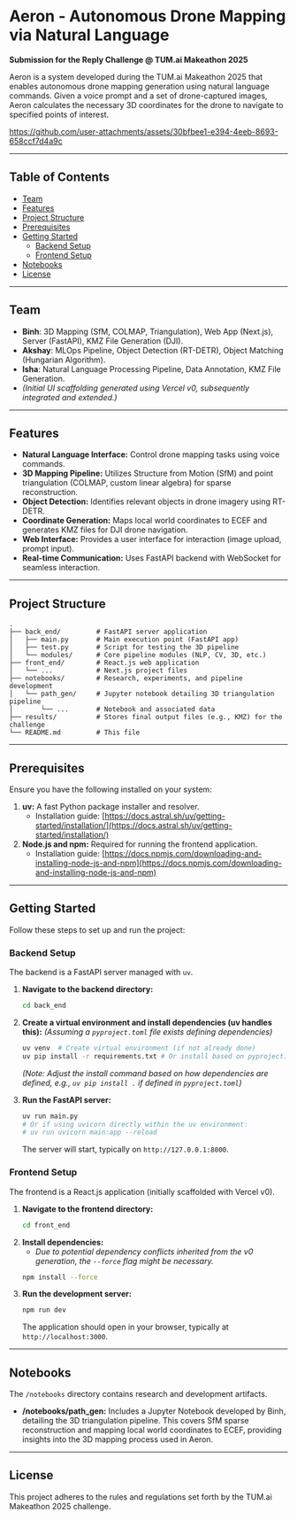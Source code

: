 # Aeron - Autonomous Drone Mapping via Natural Language

**Submission for the Reply Challenge @ TUM.ai Makeathon 2025**

Aeron is a system developed during the TUM.ai Makeathon 2025 that enables autonomous drone mapping generation using natural language commands. Given a voice prompt and a set of drone-captured images, Aeron calculates the necessary 3D coordinates for the drone to navigate to specified points of interest.

https://github.com/user-attachments/assets/30bfbee1-e394-4eeb-8693-658ccf7d4a9c

---

## Table of Contents

* [Team](#team)
* [Features](#features)
* [Project Structure](#project-structure)
* [Prerequisites](#prerequisites)
* [Getting Started](#getting-started)
    * [Backend Setup](#backend-setup)
    * [Frontend Setup](#frontend-setup)
* [Notebooks](#notebooks)
* [License](#license)

---

## Team

* **Binh**: 3D Mapping (SfM, COLMAP, Triangulation), Web App (Next.js), Server (FastAPI), KMZ File Generation (DJI).
* **Akshay**: MLOps Pipeline, Object Detection (RT-DETR), Object Matching (Hungarian Algorithm).
* **Isha**: Natural Language Processing Pipeline, Data Annotation, KMZ File Generation.
* *(Initial UI scaffolding generated using Vercel v0, subsequently integrated and extended.)*

---

## Features

* **Natural Language Interface:** Control drone mapping tasks using voice commands.
* **3D Mapping Pipeline:** Utilizes Structure from Motion (SfM) and point triangulation (COLMAP, custom linear algebra) for sparse reconstruction.
* **Object Detection:** Identifies relevant objects in drone imagery using RT-DETR.
* **Coordinate Generation:** Maps local world coordinates to ECEF and generates KMZ files for DJI drone navigation.
* **Web Interface:** Provides a user interface for interaction (image upload, prompt input).
* **Real-time Communication:** Uses FastAPI backend with WebSocket for seamless interaction.

---

## Project Structure
```
.
├── back_end/         # FastAPI server application
│   ├── main.py       # Main execution point (FastAPI app)
│   ├── test.py       # Script for testing the 3D pipeline
│   └── modules/      # Core pipeline modules (NLP, CV, 3D, etc.)
├── front_end/        # React.js web application
│   └── ...           # Next.js project files
├── notebooks/        # Research, experiments, and pipeline development
│   └── path_gen/     # Jupyter notebook detailing 3D triangulation pipeline
│       └── ...       # Notebook and associated data
├── results/          # Stores final output files (e.g., KMZ) for the challenge
└── README.md         # This file
```
---

## Prerequisites

Ensure you have the following installed on your system:

1.  **uv:** A fast Python package installer and resolver.
    * Installation guide: [https://docs.astral.sh/uv/getting-started/installation/](https://docs.astral.sh/uv/getting-started/installation/)
2.  **Node.js and npm:** Required for running the frontend application.
    * Installation guide: [https://docs.npmjs.com/downloading-and-installing-node-js-and-npm](https://docs.npmjs.com/downloading-and-installing-node-js-and-npm)

---

## Getting Started

Follow these steps to set up and run the project:

### Backend Setup

The backend is a FastAPI server managed with `uv`.

1.  **Navigate to the backend directory:**
    ```bash
    cd back_end
    ```
2.  **Create a virtual environment and install dependencies (uv handles this):**
    *(Assuming a `pyproject.toml` file exists defining dependencies)*
    ```bash
    uv venv  # Create virtual environment (if not already done)
    uv pip install -r requirements.txt # Or install based on pyproject.toml if configured
    ```
    *(Note: Adjust the install command based on how dependencies are defined, e.g., `uv pip install .` if defined in `pyproject.toml`)*

3.  **Run the FastAPI server:**
    ```bash
    uv run main.py
    # Or if using uvicorn directly within the uv environment:
    # uv run uvicorn main:app --reload
    ```
    The server will start, typically on `http://127.0.0.1:8000`.

### Frontend Setup

The frontend is a React.js application (initially scaffolded with Vercel v0).

1.  **Navigate to the frontend directory:**
    ```bash
    cd front_end
    ```
2.  **Install dependencies:**
    * *Due to potential dependency conflicts inherited from the v0 generation, the `--force` flag might be necessary.*
    ```bash
    npm install --force
    ```
3.  **Run the development server:**
    ```bash
    npm run dev
    ```
    The application should open in your browser, typically at `http://localhost:3000`.

---

## Notebooks

The `/notebooks` directory contains research and development artifacts.

* **/notebooks/path_gen:** Includes a Jupyter Notebook developed by Binh, detailing the 3D triangulation pipeline. This covers SfM sparse reconstruction and mapping local world coordinates to ECEF, providing insights into the 3D mapping process used in Aeron.

---

## License

This project adheres to the rules and regulations set forth by the TUM.ai Makeathon 2025 challenge.
